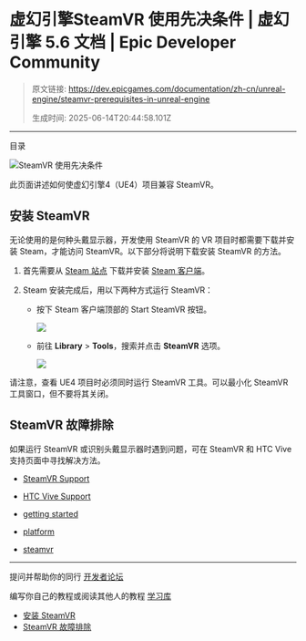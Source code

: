 # 虚幻引擎SteamVR 使用先决条件 | 虚幻引擎 5.6 文档 | Epic Developer Community

> 原文链接: https://dev.epicgames.com/documentation/zh-cn/unreal-engine/steamvr-prerequisites-in-unreal-engine
> 
> 生成时间: 2025-06-14T20:44:58.101Z

---

目录

![SteamVR 使用先决条件](https://dev.epicgames.com/community/api/documentation/image/06f63ef0-de05-4e85-bc26-290732183e2b?resizing_type=fill&width=1920&height=335)

此页面讲述如何使虚幻引擎4（UE4）项目兼容 SteamVR。

## 安装 SteamVR

无论使用的是何种头戴显示器，开发使用 SteamVR 的 VR 项目时都需要下载并安装 Steam，才能访问 SteamVR。以下部分将说明下载安装 SteamVR 的方法。

1.  首先需要从 [Steam 站点](http://store.steampowered.com/) 下载并安装 [Steam 客户端](http://store.steampowered.com/)。
    
2.  Steam 安装完成后，用以下两种方式运行 SteamVR：
    
    -   按下 Steam 客户端顶部的 Start SteamVR 按钮。
        
        ![](https://d1iv7db44yhgxn.cloudfront.net/documentation/images/9d7c1185-c849-4ba0-8d75-83162120944a/steamvrprerec_00.png)
    -   前往 **Library** > **Tools**，搜索并点击 **SteamVR** 选项。
        
        ![](https://d1iv7db44yhgxn.cloudfront.net/documentation/images/66c5fc53-7512-451e-a090-c9291e6a6688/steamvrprerec_01.png)

请注意，查看 UE4 项目时必须同时运行 SteamVR 工具。可以最小化 SteamVR 工具窗口，但不要将其关闭。

## SteamVR 故障排除

如果运行 SteamVR 或识别头戴显示器时遇到问题，可在 SteamVR 和 HTC Vive 支持页面中寻找解决方法。

-   [SteamVR Support](https://support.steampowered.com/kb_article.php?ref=8566-SDZC-9326)
    
-   [HTC Vive Support](https://www.vive.com/us/support/)
    

-   [getting started](https://dev.epicgames.com/community/search?query=getting%20started)
-   [platform](https://dev.epicgames.com/community/search?query=platform)
-   [steamvr](https://dev.epicgames.com/community/search?query=steamvr)

* * *

提问并帮助你的同行 [开发者论坛](https://forums.unrealengine.com/categories?tag=unreal-engine)

编写你自己的教程或阅读其他人的教程 [学习库](https://dev.epicgames.com/community/unreal-engine/learning)

-   [安装 SteamVR](/documentation/zh-cn/unreal-engine/steamvr-prerequisites-in-unreal-engine#%E5%AE%89%E8%A3%85steamvr)
-   [SteamVR 故障排除](/documentation/zh-cn/unreal-engine/steamvr-prerequisites-in-unreal-engine#steamvr%E6%95%85%E9%9A%9C%E6%8E%92%E9%99%A4)